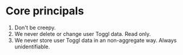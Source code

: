# Core principals

1. Don't be creepy.
2. We never delete or change user Toggl data. Read only.
3. We never store user Toggl data in an non-aggregate way. Always unidentifiable.